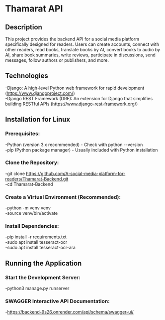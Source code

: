 # Thamarat API
## Description
This project provides the backend API for a social media platform specifically designed for readers. Users can create accounts, connect with other readers, read books, translate books by AI, convert books to audio by AI, share book summaries, write reviews, participate in discussions, send messages, follow authors or publishers, and more.
## Technologies
-Django: A high-level Python web framework for rapid development (https://www.djangoproject.com/)  
-Django REST Framework (DRF): An extension for Django that simplifies building RESTful APIs (https://www.django-rest-framework.org/)  
## Installation for Linux
### Prerequisites:
-Python (version 3.x recommended) - Check with python --version  
-pip (Python package manager) - Usually included with Python installation  
### Clone the Repository:
-git clone https://github.com/A-social-media-platform-for-readers/Thamarat-Backend.git  
-cd Thamarat-Backend  
### Create a Virtual Environment (Recommended):
-python -m venv venv  
-source venv/bin/activate  
### Install Dependencies:
-pip install -r requirements.txt  
-sudo apt install tesseract-ocr  
-sudo apt install tesseract-ocr-ara  
## Running the Application
### Start the Development Server:
-python3 manage.py runserver  
### SWAGGER Interactive API Documentation:
-https://backend-9s26.onrender.com/api/schema/swagger-ui/  
